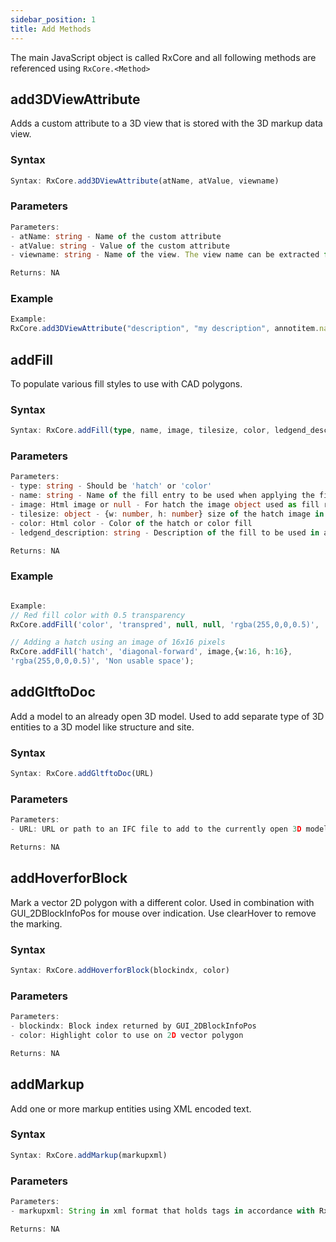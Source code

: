 ```yaml
---
sidebar_position: 1
title: Add Methods
---
```


The main JavaScript object is called RxCore and all following methods are referenced using `RxCore.<Method>`

##  add3DViewAttribute
Adds a custom attribute to a 3D view that is stored with the 3D markup data view.

### Syntax
```typescript
Syntax: RxCore.add3DViewAttribute(atName, atValue, viewname)
```
### Parameters
```typescript
Parameters:
- atName: string - Name of the custom attribute
- atValue: string - Value of the custom attribute
- viewname: string - Name of the view. The view name can be extracted from any 3D annotation as the name property of the annotation.

Returns: NA
```

### Example
```typescript
Example:
RxCore.add3DViewAttribute("description", "my description", annotitem.name);
```

##  addFill
To populate various fill styles to use with CAD polygons.

### Syntax
```typescript
Syntax: RxCore.addFill(type, name, image, tilesize, color, ledgend_description)
```
### Parameters
```typescript
Parameters:
- type: string - Should be 'hatch' or 'color'
- name: string - Name of the fill entry to be used when applying the fill
- image: Html image or null - For hatch the image object used as fill repeat image
- tilesize: object - {w: number, h: number} size of the hatch image in pixels
- color: Html color - Color of the hatch or color fill
- ledgend_description: string - Description of the fill to be used in a ledgend displayed with the drawing

Returns: NA
```
### Example
```typescript

Example:
// Red fill color with 0.5 transparency
RxCore.addFill('color', 'transpred', null, null, 'rgba(255,0,0,0.5)', 'BTA');

// Adding a hatch using an image of 16x16 pixels
RxCore.addFill('hatch', 'diagonal-forward', image,{w:16, h:16}, 
'rgba(255,0,0,0.5)', 'Non usable space');
```

## addGltftoDoc
Add a model to an already open 3D model. Used to add separate type of 3D entities to a 3D model like structure and site.

### Syntax
```typescript
Syntax: RxCore.addGltftoDoc(URL)
```

### Parameters
```typescript
Parameters:
- URL: URL or path to an IFC file to add to the currently open 3D model. If path it must be relative to the server.

Returns: NA
```


## addHoverforBlock
Mark a vector 2D polygon with a different color. Used in combination with GUI_2DBlockInfoPos for mouse over indication. Use clearHover to remove the marking.

### Syntax
```typescript
Syntax: RxCore.addHoverforBlock(blockindx, color)
```

### Parameters
```typescript
Parameters:
- blockindx: Block index returned by GUI_2DBlockInfoPos
- color: Highlight color to use on 2D vector polygon

Returns: NA
```

##  addMarkup
Add one or more markup entities using XML encoded text.

### Syntax
```typescript
Syntax: RxCore.addMarkup(markupxml)
```

### Parameters
```typescript
Parameters:
- markupxml: String in xml format that holds tags in accordance with RxView360 xml based markup format.

Returns: NA
```



